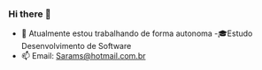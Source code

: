 ### Hi there 👋

- 🔭  Atualmente estou trabalhando de forma autonoma
-🎓Estudo Desenvolvimento de Software  
- 📫 Email: Sarams@hotmail.com.br
